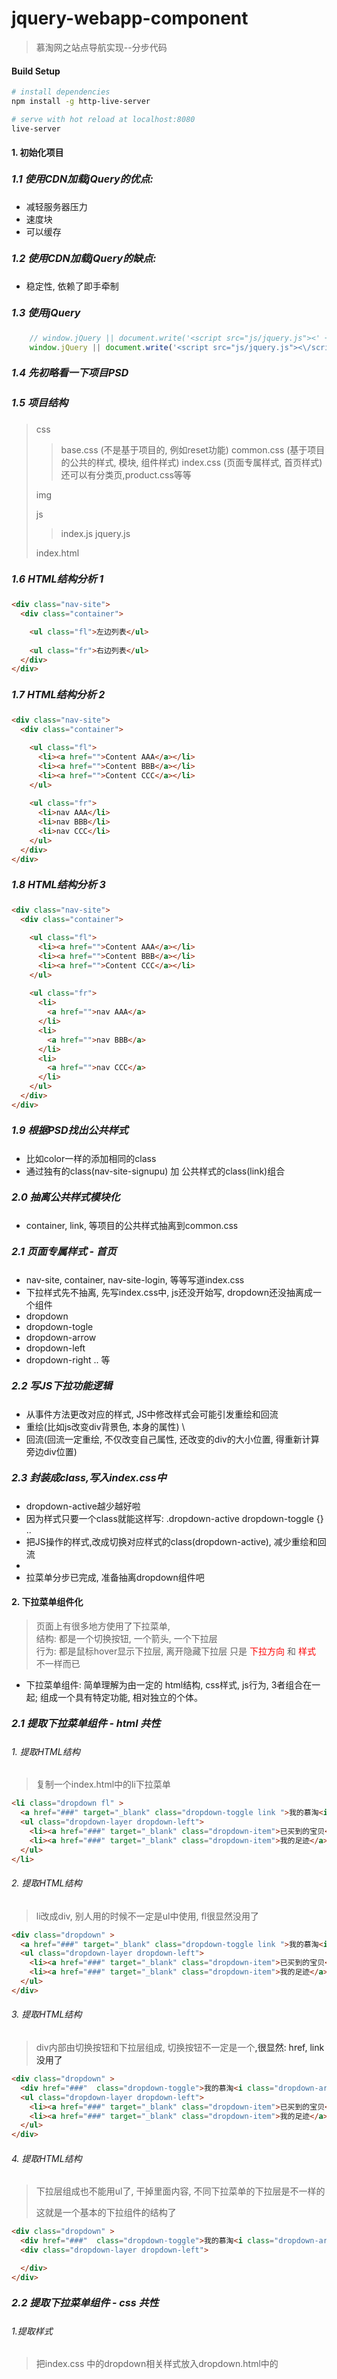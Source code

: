 # jquery-webapp-component

> 慕淘网之站点导航实现--分步代码

#### Build Setup

``` bash
# install dependencies
npm install -g http-live-server

# serve with hot reload at localhost:8080
live-server
```

#### 1. 初始化项目
##### <font style="font-size:16px;">1.1 使用CDN加载jQuery的优点:</font>
* 减轻服务器压力
* 速度块
* 可以缓存
##### <font style="font-size:16px;">1.2 使用CDN加载jQuery的缺点:</font>
* 稳定性, 依赖了即手牵制
##### <font style="font-size:16px;">1.3 使用jQuery</font>
```javascript
    // window.jQuery || document.write('<script src="js/jquery.js"><' + '/script>')
    window.jQuery || document.write('<script src="js/jquery.js"><\/script>');
```
##### <font style="font-size:16px;">1.4 先初略看一下项目PSD</font>
##### <font style="font-size:16px;">1.5 项目结构</font>

>
>  css 
>
>  > base.css   (不是基于项目的, 例如reset功能)
>  > common.css (基于项目的公共的样式, 模块, 组件样式)
>  > index.css  (页面专属样式, 首页样式) 还可以有分类页,product.css等等
>
>  img
>
>  js 
>  > index.js
>  > jquery.js
>
> index.html

##### <font style="font-size:16px;">1.6 HTML结构分析 1</font>
```html
<div class="nav-site">
  <div class="container">

    <ul class="fl">左边列表</ul>
    
    <ul class="fr">右边列表</ul>
  </div>
</div>


```

##### <font style="font-size:16px;">1.7 HTML结构分析 2</font>
```html
<div class="nav-site">
  <div class="container">

    <ul class="fl">
      <li><a href="">Content AAA</a></li>
      <li><a href="">Content BBB</a></li>
      <li><a href="">Content CCC</a></li>
    </ul>
    
    <ul class="fr">
      <li>nav AAA</li>
      <li>nav BBB</li>
      <li>nav CCC</li>
    </ul>
  </div>
</div>


```
##### <font style="font-size:16px;">1.8 HTML结构分析 3</font>
```html
<div class="nav-site">
  <div class="container">

    <ul class="fl">
      <li><a href="">Content AAA</a></li>
      <li><a href="">Content BBB</a></li>
      <li><a href="">Content CCC</a></li>
    </ul>
    
    <ul class="fr">
      <li>
        <a href="">nav AAA</a>
      </li>
      <li>
        <a href="">nav BBB</a>
      </li>
      <li>
        <a href="">nav CCC</a>
      </li>
    </ul>
  </div>
</div>


```
##### <font style="font-size:16px;">1.9 根据PSD找出公共样式</font>
* 比如color一样的<a>添加相同的class
* 通过独有的class(nav-site-signupu) 加 公共样式的class(link)组合

##### <font style="font-size:16px;">2.0 抽离公共样式模块化</font>
* container, link, 等项目的公共样式抽离到common.css

##### <font style="font-size:16px;">2.1 页面专属样式 - 首页</font>
* nav-site, container, nav-site-login, 等等写道index.css
* 下拉样式先不抽离, 先写index.css中, js还没开始写, dropdown还没抽离成一个组件
* dropdown
* dropdown-togle
* dropdown-arrow
* dropdown-left
* dropdown-right .. 等

##### <font style="font-size:16px;">2.2 写JS下拉功能逻辑</font>
* 从事件方法更改对应的样式, JS中修改样式会可能引发重绘和回流
* 重绘(比如js改变div背景色, 本身的属性) \
* 回流(回流一定重绘, 不仅改变自己属性, 还改变的div的大小位置, 得重新计算旁边div位置)

##### <font style="font-size:16px;">2.3 封装成class,写入index.css中</font>
* dropdown-active越少越好啦
* 因为样式只要一个class就能这样写: .dropdown-active dropdown-toggle {} ..
* 把JS操作的样式,改成切换对应样式的class(dropdown-active), 减少重绘和回流
*
* 拉菜单分步已完成, 准备抽离dropdown组件吧
#### 2. 下拉菜单组件化
> 页面上有很多地方使用了下拉菜单,<br>
> 结构: 都是一个切换按钮, 一个箭头, 一个下拉层<br>
> 行为: 都是鼠标hover显示下拉层, 离开隐藏下拉层
> 只是 <span style="color:red;">下拉方向</span> 和 <span style="color:red;">样式</span> 不一样而已<br>
* 下拉菜单组件: 简单理解为由一定的 html结构, css样式, js行为, 3者组合在一起; 组成一个具有特定功能, 相对独立的个体。
##### <font style="font-size:16px;">2.1 提取下拉菜单组件 - html 共性</font>
###### 1. 提取HTML结构
> 复制一个index.html中的li下拉菜单
```html
<li class="dropdown fl" >
  <a href="###" target="_blank" class="dropdown-toggle link ">我的慕淘<i class="dropdown-arrow"></i></a>
  <ul class="dropdown-layer dropdown-left">
    <li><a href="###" target="_blank" class="dropdown-item">已买到的宝贝</a></li>
    <li><a href="###" target="_blank" class="dropdown-item">我的足迹</a></li>
  </ul>
</li>
```
###### 2. 提取HTML结构
> li改成div, 别人用的时候不一定是ul中使用,  fl很显然没用了
```html
<div class="dropdown" >
  <a href="###" target="_blank" class="dropdown-toggle link ">我的慕淘<i class="dropdown-arrow"></i></a>
  <ul class="dropdown-layer dropdown-left">
    <li><a href="###" target="_blank" class="dropdown-item">已买到的宝贝</a></li>
    <li><a href="###" target="_blank" class="dropdown-item">我的足迹</a></li>
  </ul>
</div>
```
###### 3. 提取HTML结构
> div内部由切换按钮和下拉层组成, 切换按钮不一定是一个<a>,很显然: href, link没用了
```html
<div class="dropdown" >
  <div href="###"  class="dropdown-toggle">我的慕淘<i class="dropdown-arrow"></i></div>
  <ul class="dropdown-layer dropdown-left">
    <li><a href="###" target="_blank" class="dropdown-item">已买到的宝贝</a></li>
    <li><a href="###" target="_blank" class="dropdown-item">我的足迹</a></li>
  </ul>
</div>
```
###### 4. 提取HTML结构
> 下拉层组成也不能用ul了, 干掉里面内容, 不同下拉菜单的下拉层是不一样的
>
> 这就是一个基本的下拉组件的结构了
```html
<div class="dropdown" >
  <div href="###"  class="dropdown-toggle">我的慕淘<i class="dropdown-arrow"></i></div>
  <div class="dropdown-layer dropdown-left">

  </div>
</div>
```
##### <font style="font-size:16px;">2.2 提取下拉菜单组件 - css 共性</font>
###### 1.提取样式
> 把index.css 中的dropdown相关样式放入dropdown.html中的<style>
```css
/*下拉菜单样式dropdown*/
.dropdown{
    position: relative;
}
.dropdown-toggle{
  position: relative;
  z-index: 2;
  display:block;
  height: 100%;
  padding: 0 16px 0 12px;
  border-left: 1px solid #f3f5f7;
  border-right: 1px solid #f3f5f7;

}
.dropdown-arrow{
  display: inline-block;
  width:8px;
  height:6px;
  background: url(../img/dropdown-arrow.png) no-repeat;
  margin-left:8px;
  vertical-align: middle;

}
.dropdown-layer{
    display:none;
    position: absolute;
    top:43px;
    background-color:#fff;
    z-index: 1;
    border: 1px solid #cdd0d4;
}
.dropdown-left{
  left:0;
  right:auto;

}
.dropdown-right{
  right:0;
  left:auto;

}
.dropdown-item{
  display:block;
  height:30px;
  line-height:30px;
  padding:0 12px;
  color:#4d555d;
  white-space: nowrap;

}
.dropdown-item:hover{
  background-color: #f3f5f7;
}

.dropdown-active .dropdown-toggle,
.dropdown:hover .dropdown-toggle{
  background-color:#fff;
    border-color:#cdd0d4;
}
.dropdown-active .dropdown-arrow,
.dropdown:hover .dropdown-arrow{
  background-image:url(../img/dropdown-arrow-active.png);
}

.dropdown-active .dropdown-layer,
.dropdown:hover .dropdown-layer{
  display:block;
}
```
###### 2.提取样式
> 保留公共样式, 提出独有样式
```css

/*下拉菜单样式dropdown*/
/* 容器 保留 */ 
.dropdown{
    position: relative;
}
/*切换按钮*/
.dropdown-toggle{
  position: relative;
  z-index: 2;
  display:block;  /* 去除, 这个是针对<a>的 使用的地方不一定有*/ 
  height: 100%;   /* 去除, 别人的不一定是100%高度 使用的地方不一定有*/ 
  padding: 0 16px 0 12px;           /* 去除独有 使用的地方不一定有*/ 
  border-left: 1px solid #f3f5f7;   /* 去除独有 使用的地方不一定有*/ 
  border-right: 1px solid #f3f5f7;  /* 去除独有 使用的地方不一定有*/ 

}
/*下拉箭头*/
.dropdown-arrow{
  display: inline-block;
  width:8px;        /* 去除独有 大小不一定*/ 
  height:6px;       /* 去除独有 大小不一定*/ 
  background: url(../img/dropdown-arrow.png) no-repeat; /* 去除独有 image不一定; 保留background-rpeat: no-repeat*/ 
  margin-left:8px;  /* 去除独有 margin不一定*/ 
  vertical-align: middle;

}
/*下拉层*/
.dropdown-layer{
    display:none;
    position: absolute;
    top:43px;                 /*去除独有 距离顶部高度是不一定*/ 
    background-color:#fff;    /*去除独有 背景色不一定*/ 
    z-index: 1;               
    border: 1px solid #cdd0d4;/*去除独有 边框色不一定*/ 
}
/*保留*/
.dropdown-left{
  left:0;
  right:auto;

}
/*保留 最后一个下拉边框和容器边框对齐*/
.dropdown-right{
  right:0;
  left:auto;

}
/*去除 不同使用下拉组件的地方, 下拉层是不一样的*/
.dropdown-item{
  display:block;
  height:30px;
  line-height:30px;
  padding:0 12px;
  color:#4d555d;
  white-space: nowrap;

}
/*去除 不同使用下拉组件的地方, 下拉层是不一样的*/
.dropdown-item:hover{
  background-color: #f3f5f7;
}

/*去除 不同使用下拉组件的地方, 下拉层是不一样的*/
.dropdown-active .dropdown-toggle,
.dropdown:hover .dropdown-toggle{
  background-color:#fff;
    border-color:#cdd0d4;
}
/*去除 不同使用下拉组件的地方, 下拉层是不一样的*/
.dropdown-active .dropdown-arrow,
.dropdown:hover .dropdown-arrow{
  background-image:url(../img/dropdown-arrow-active.png);
}

/*去除 不同使用下拉组件的地方, 下拉层是不一样的*/
.dropdown-active .dropdown-layer,
.dropdown:hover .dropdown-layer{
  display:block;
}
```
###### 3.提取样式
> 这就是我们下拉菜单组件的一个最基本的样式
```css
/*下拉菜单样式dropdown*/
/* 容器 保留 */ 
.dropdown{
    position: relative;
}
/*切换按钮*/
.dropdown-toggle{
  position: relative;
  z-index: 2;
}
/*下拉箭头*/
.dropdown-arrow{
  display: inline-block;
  background-rpeat: no-repeat;
  vertical-align: middle;

}
/*下拉层*/
.dropdown-layer{
    display:none;
    position: absolute;
    z-index: 1;               
}
/*保留*/
.dropdown-left{
  left:0;
  right:auto;

}
/*保留 最后一个下拉边框和容器边框对齐*/
.dropdown-right{
  right:0;
  left:auto;

}

```

##### <font style="font-size:16px;">2.3 提取下拉菜单组件 - css 特性</font>
> 不同下拉菜单组件, 他们各自的结构和样式, 
> 比如说头部的站点导航, 它自己独有的样式

###### 1.提取独有的样式
```css
/*下拉菜单样式dropdown*/
/* 容器 保留 */ 
.dropdown{
    position: relative;
}
/*切换按钮*/
.dropdown-toggle{
  position: relative;
  z-index: 2;
}
/*下拉箭头*/
.dropdown-arrow{
  display: inline-block;
  background-rpeat: no-repeat;
  vertical-align: middle;

}
/*下拉层*/
.dropdown-layer{
    display:none;
    position: absolute;
    z-index: 1;               
}
/*保留*/
.dropdown-left{
  left:0;
  right:auto;

}
/*保留 最后一个下拉边框和容器边框对齐*/
.dropdown-right{
  right:0;
  left:auto;

}

/*添加 站点导航 独有的样式*/
.nav-site .dropdown {
/*这样写看起来是可以,  但是不方便复用*/
/*如果在复制一份, 其他地方也有一个这样的dropdown组件, 要使样式生效就得 套一个.nav-site父元素容器*/
}

```
###### 2.提取独有的样式
> 不同下拉菜单 html添加不同命名的class 编写特性样式
> 添加 menu \<div class="menu dropdown" \>
> 如果是购物车的样式呢 cat \<div class="cat dropdown" \>
```html
<div class="menu dropdown" >
  <div href="###"  class="dropdown-toggle">我的慕淘<i class="dropdown-arrow"></i></div>
  <div class="dropdown-layer dropdown-left">

  </div>
</div>
```
```css
/*下拉菜单样式dropdown*/
/* 容器 保留 */ 
.dropdown{
    position: relative;
}
/*切换按钮*/
.dropdown-toggle{
  position: relative;
  z-index: 2;
}
/*下拉箭头*/
.dropdown-arrow{
  display: inline-block;
  background-rpeat: no-repeat;
  vertical-align: middle;

}
/*下拉层*/
.dropdown-layer{
    display:none;
    position: absolute;
    z-index: 1;               
}
/*保留*/
.dropdown-left{
  left:0;
  right:auto;

}
/*保留 最后一个下拉边框和容器边框对齐*/
.dropdown-right{
  right:0;
  left:auto;

}

/*添加 站点导航 独有的样式*/
.nav-site .dropdown {
/*这样写看起来是可以,  但是不方便复用*/
/*如果在复制一份, 其他地方也有一个这样的dropdown组件, 要使样式生效就得 套一个.nav-site父元素容器*/
}

/* 独有的特性 */
/*.menu .dropdown  其实就是之前去除的特性样式, 在前面加上添加的 class menu*/
  /*.menu .dropdown*/

.menu .dropdown-toggle {
  display: block;
  height: 100%;
  padding: 0 16px 0 12px;
  border-left: 1px solid #f3f5f7;
  border-right: 1px solid #f3f5f7;
}

.menu .dropdown-arrow {
  width: 8px;
  height: 6px;
  background-image: url(../img/dropdown-arrow.png);
  margin-left: 8px;
}

.menu .dropdown-layer {
  top: 100%;
  background-color: #fff;
  border: 1px solid #cdd0d4;
}

.menu-item {
  display: block;
  height: 30px;
  line-height: 30px;
  padding: 0 12px;
  color: #4d555d;
  white-space: nowrap;
}

.menu-item:hover {
  background-color: #f3f5f7;
}

/*.menu.dropdown-active  JS的添加的hove功能,  */
/*.menu.dropdown:hover .dropdown-arrow  CSS自带的hove功能,  */
.menu.dropdown-active .dropdown-toggle,
.menu.dropdown:hover .dropdown-toggle {
    background-color: #fff;
    border-color: #cdd0d4;
}

/*.menu.dropdown-active  JS的添加的hove功能,  */
/*.menu.dropdown:hover .dropdown-arrow  CSS自带的hove功能,  */
.menu.dropdown-active .dropdown-arrow,
.menu.dropdown:hover .dropdown-arrow{
    background-image: url(../img/dropdown-arrow-active.png);
}
/*.menu.dropdown-active  JS的添加的hove功能,  */
/*.menu.dropdown:hover .dropdown-arrow  CSS自带的hove功能,  */
.menu.dropdown-active .dropdown-layer,
.menu.dropdown:hover .dropdown-layer {
    display: block;
}
```
###### 3.兼容IE6
* .menu.dropdown-active 这种写法不兼容IE6 ?
* 干掉menu  .dropdown-active就会影响所有使用组件的地方(比如cat) 不能单独用.dropdown-active
* 添加 menu-active 如果是cat就添加 cat-active
* 如果是购物车的样式呢 cat \<div class="cat dropdown" \>
* \<div class="menu dropdown 程序识别标识添加:menu-active" 标识:data-active="menu" \>  
* 样式就使用: .menu-active

#### 3. 让下拉菜单组件开始工作
> 目前需要使用下拉插件组件的地方都需要添加class才行
> 封装成函数更便捷,将想用的DOM传进来
##### <font style="font-size:16px;">3.1 封装成函数</font>
```js
    // -----简单写法-----
    $('.dropdown').hover(function() {
      var $this=$(this); // 缓存this，以避免重复加载
        $this.addClass($this.data('active')+'-active');
    }, function() {
      var $this=$(this);
        $this.removeClass($this.data('active')+'-active');
    });



    //------封装代码方式--------
       function dropdown(elem) {
        var $elem = $(elem),
            activeClass = $elem.data('active') + '-active';
        $elem.hover(function() {
            $elem.addClass(activeClass);
        }, function() {
            $elem.removeClass(activeClass);
        });

     }
    // 单个下拉菜单 dropdown($('.dropdown')[0])

    //多个下拉菜单 
    $('.dropdown').each(function(){
      dropdown($(this));
    });

```

##### <font style="font-size:16px;">3.2 插件方式</font>
```js
    function dropdown(elem) {
        var $elem = $(elem),
            activeClass = $elem.data('active') + '-active';
        $elem.hover(function() {
            $elem.addClass(activeClass);
        }, function() {
            $elem.removeClass(activeClass);
        });

     }

    // 插件的使用方法
    $.fn.extend({
      dropdown:function(){
            // return this;    // 就是下面的$('.dropdown')  可能是个数组哦
        return this.each(function(){
          dropdown(this);

        });

      }
    });

    $('.dropdown').dropdown(); // 插件为了更好的调用
```

##### <font style="font-size:16px;">3.3 封装成模块</font>
* dropdown.js
```js
(function($){
    'use strict';

    function dropdown(elem) {
        var $elem = $(elem),
            activeClass = $elem.data('active') + '-active';
        $elem.hover(function() {
            $elem.addClass(activeClass);
        }, function() {
            $elem.removeClass(activeClass);
        });

     };

    $.fn.extend({
        dropdown:function(){
            return this.each(function(){
                dropdown(this);

            });

        }
    });

    
})(jQuery);
```
##### <font style="font-size:16px;">3.4 改写站点用的dropdown组件用法</font>
* 改写DOM的class为menu
```html
<li class="menu dropdown fl"  data-active="menu">
    <a href="###" target="_blank" class="dropdown-toggle link ">我的慕淘<i class="dropdown-arrow"></i></a>
    <ul class="dropdown-layer dropdown-left">
        <li><a href="###" target="_blank" class="menu-item">已买到的宝贝</a></li>
        <li><a href="###" target="_blank" class="menu-item">我的足迹</a></li>
    </ul>
</li>
```
* 将dropdown.html的<style\>全部copy到common.css中


#### 4. 下拉箭头的实现
##### <font style="font-size:16px;">4.1 各种方式实现</font>
> 图片缺点:
> >至少一次http请求
> > 不方便修改(颜色大小什么的)和维护
> 
> base64   https://tool.css-js.com/base64.html
> base64优点: 减少http请求
> 缺点: 
> > 1. IE6 7不支持
> > 2. 编码后比原图大
> > 3. 手动修改麻烦
> > 4. 不能缓存(除非随着HTML缓存整个页面)
> 
> CSS实现: 
> > 添加类名 我的慕淘<i class="dropdown-arrow icon-triangle-down"\><\/i> 
> > 默认样式 .icon-triangle-down {向上样式}
> > 鼠标移动 .menu-active .icon-triangle-down {向下样式}
> > border-right-color: transparent; IE6 不兼容(body背景色可以看出)
> > 解决方式就是_border-right-color: transparent; IE6下设置body一样背景色
> 
##### <font style="font-size:16px;">4.2 图标字体</font>
> 矢量图优点: 不失真; 减少http请求; 兼容性好
> 矢量图缺点:
> > 基本用作小图标
> > 无法100%还原设计稿
> > 跟设计沟通开始就让她去图标字体库中去选
> 图标库: icomoon.io  iconfont.cn
* 1. 将字体文件放到项目中
* 2. iconfot.css复制古来之后更改字体路径
* 3. 使用自定义class都行: .icon {font-famil: "copycss中定义的"; .. }
```css
  @font-face {
    font-family: "iconfont";
    src: url('font/iconfont.eot?t=1477124206');
    /* IE9*/
    src: url('font/iconfont.eot?t=1477124206#iefix') format('embedded-opentype'),
      /* IE6-IE8 */
      url('font/iconfont.woff?t=1477124206') format('woff'),
      /* chrome, firefox */
      url('font/iconfont.ttf?t=1477124206') format('truetype'),
      /* chrome, firefox, opera, Safari, Android, iOS 4.2+*/
      url('font/iconfont.svg?t=1477124206#iconfont') format('svg');
    /* iOS 4.1- */
  }

  /* 父类指向 @font-face 定义的font-family*/
  .icon {
    font-family: "iconfont" !important;
    font-size: 14px;
    font-style: normal; /*斜体扶正 */
    -webkit-font-smoothing: antialiased;      /* 抗 */
    -webkit-text-stroke-width: 0.2px;         /* 锯 */
    -moz-osx-font-smoothing: grayscale;       /* 齿 */
  }
  
  /* ... 想使用什么自填添加什么class */
  
  .icon-xiala:before { content: "\e609"; }
  
  /* ... */
```
* 使用直接在DOM中添加class: icon icon-xiala
```html
我的慕淘<i class="dropdown-arrow icon icon-xiala"></i> 
```
* IE6 不兼容Unicode编码
```html
我的慕淘<i class="dropdown-arrow icon">&#xe609;</i>
<!-- 这样做hover还得更改i里面的Unicode编码 -->
<!-- no no no 用css3旋转 -->
```
##### <font style="font-size:16px;">4.3 下拉图标旋转</font>
```css
  .icon {
    font-family: "iconfont" !important;
    font-size: 14px;
    font-style: normal;
    -webkit-font-smoothing: antialiased;
    -webkit-text-stroke-width: 0.2px;
    -moz-osx-font-smoothing: grayscale;
  }

  /*单独菜单旋转*/
  /*  .menu-active .dropdown-arrow {  
  -o-transform: rotate(180deg);
  -ms-transform: rotate(180deg);
  -moz-transform: rotate(180deg);
  -webkit-transform: rotate(180deg);
  transform: rotate(180deg);
  }*/

  /*多菜单旋转*/
  [class*="-active"] .dropdown-arrow {   /* 包含选择器 */
    -o-transform: rotate(180deg);
    -ms-transform: rotate(180deg);
    -moz-transform: rotate(180deg);
    -webkit-transform: rotate(180deg);
    transform: rotate(180deg);
/*    -o-transition: all 0.5s;
    -ms-transition: all 0.5s;
    -moz-transition: all 0.5s;
    -webkit-transition: all 0.5s;
    transition: all 0.5s;*/
  }
  
  /* 需要自取:  class要添加到DOM中 */
  .transition {
    -o-transition: all 0.5s;
    -ms-transition: all 0.5s;
    -moz-transition: all 0.5s;
    -webkit-transition: all 0.5s;
    transition: all 0.5s;
  }
```
#### <font style="font-size:16px;">5. 显示隐藏模块</font>
##### <font style="font-size:16px;">5.1 下拉层显示隐藏方式</font>
> 其他组件也用到的哦, 把显示隐藏封装成模块
> 解耦代码: / 组件化网页开发 / 2-2 静静的显示和隐藏(1) / test / showhide.html
> 通过回调解耦比较常用, 但不是和多人协作
```js

  // 正常显示和隐藏
  var silent = {
    show: function() { 
    },
    hide: function() {
    }
  };

  // 带效果的显示和隐藏，css3实现方法
  var css3 = {
    fade: {               // 淡入淡出
      show: function() {

      },
      hide: function() {

      }
    },
    slideUpDown: {        // 上下滚动
      show: function() {

      },
      hide: function() {

      }
    },
    slideLeftRight: {     // 左右滚动
      show: function() {

      },
      hide: function() {

      }
    },
    fadeslideUpDown: {    // 淡入淡出上下滚动
      show: function() {

      },
      hide: function() {

      }
    },

    fadeslideLeftRight: { // 淡入淡出左右滚动
      show: function() {

      },
      hide: function() {

      }
    }
  };

  // 带效果的显示和隐藏，js实现方法
  var js = {
    fade: {               // 淡入淡出
      show: function() {

      },
      hide: function() {

      }
    },
    slideUpDown: {        // 上下滚动
      show: function() {

      },
      hide: function() {

      }
    },
    slideLeftRight: {     // 左右滚动
      show: function() {

      },
      hide: function() {

      }
    },
    fadeslideUpDown: {    // 淡入淡出上下滚动
      show: function() {

      },
      hide: function() {

      }
    },
    fadeslideLeftRight: { // 淡入淡出左右滚动
      show: function() {

      },
      hide: function() {

      }
    }
  };
```
##### <font style="font-size:16px;">5.2 发布订阅的方式解耦</font>
> 发布消息: 触发一个事件
> 订阅消息: 绑定一个事件

```js
  // 正常显示和隐藏
  var silent = {
    // 第三种方式，发布订阅，多人协作
    show: function($elem) {
      // 触发时在 $elem 上触发
      $elem.trigger('show');
      $elem.show();
      // 绑定也在 $elem 绑定
      $elem.trigger('shown');
    },

    // 发布订阅，多人协作
    hide: function($elem) {
      $elem.trigger('hide');
      $elem.hide();
      $elem.trigger('hidden');
    }
  };

  //第三种调用
  var $box = $('#box');
  // 在显示按钮被点击的时候, 触发一个$box的show事件
  $('#btn-show').on('click', function() {

    silent.show($box);

  });

  //小A 订阅
  $box.on('show shown', function(e) {
    if (e.type === 'show') {
      $box.html('<p>我要显示了</p>');
    } else if (e.type === 'shown') {
      setTimeout(function() {
        $box.html($box.html() + '<p>我已经显示了</p>'); //显示后输出相应内容 
      }, 1000);
    }
  });

  //小C     需要在我show的时候新增功能, 只需要监听事件就行了
   $box.on('show shown',function(e){
     if(e.type==='show'){
         $box.css('background-color','yellow');
     } else if(e.type==='shown'){
         setTimeout(function(){
             $box.css('background-color','red');//显示后输出相应内容 
         },1000);
     }
  });

  // 新增者(观察者)只需要订阅发布者的消息类型就行了
  // 消息传递通过事件
 
  // bug,  显示状态点击show还是会触发show事件show shown事件; 加入状态即可解决
```

##### <font style="font-size:16px;">5.3 添加状态及初始状态</font>
```js
 // 放入showHide.js 模块
 // 正常显示和隐藏
var silent = {
    // 初始状态时show, 点击show还能执行一次(因为首次执行时还没有状态), 初始化即可
    // 初始化显示和隐藏的状态
    init:function ($elem) {
        // 隐藏就把状态设置为hidden
        // 显示就把状态设置为shown
        if($elem.is(':hidden')){
            $elem.data('status','hidden');
        }else{
            $elem.data('status','shown');

        }
    },
    show: function($elem) {
      // 判断状态，解决重复触发事件  
      if($elem.data('status')==='show') return; 
      // 默认如果是显示的init的时候状态就是shown了, 首次点击show也没效果, 只能点击hide
      if($elem.data('status')==='shown') return; 
        //给元素添加状态值
        $elem.data('status','show').trigger('show');            
        $elem.show();
        $elem.data('status','shown').trigger('shown');            


    },
    hide: function($elem) {
    if($elem.data('status')==='hide') return; 
    if($elem.data('status')==='hidden') return; 
        $elem.data('status','hide').trigger('hide');            
        $elem.hide();
        $elem.data('status','hidden').trigger('hidden'); 
    }
};

// showhide-2.html
 var $box = $('#box');
  // 在执行show之前因为执行一次init,就一次,
  silent.init($box);
  $('#btn-show').on('click', function() {
    silent.show($box);

  });

  $box.on('show shown hide hidden', function(e) {
    console.log(e.type);
  });

  $('#btn-hide').on('click', function() {
    silent.hide($box);
  });

```
##### <font style="font-size:16px;">5.4 CSS方式实现</font>
```css
  /*css和class添加过渡, 然后用JS显示隐藏即可*/
  .transition {
    -o-transition: all 0.5s;
    -ms-transition: all 0.5s;
    -moz-transition: all 0.5s;
    -webkit-transition: all 0.5s;
    transition: all 0.5s;
  }

  .fadeOut {
    visibility: hidden !important;
    opacity: 0 !important;
  }
```
```js

  // display属性是没有过渡效果的, 
  // 用 opactity 替代, 隐藏了是视觉上的看不见, 但还是存在的(文档流还在),还能响应事件
  // 用 opactity + vasibility:visible/hidden
  // 解决占位也可以用position: absolute;来解决, 但是不是每个DOM都需要有position: absolute;的
  // 所有还得配合display: block/none;
  
  // display: block/none;虽然没有动画
  // 但可以点击显示的时候, 可以先让元素从dispaly:noen;变到block;
  // 然后就可以 opactity + vasibility进行过渡动画了
  // 隐藏的时候先opactity + vasibility进行过渡动画, 动画完毕就display: none; 

  // $elem.show();
  // $elem.css({..}) 几乎同步执行, 所以看不到过渡动画
  // $elem.css()改成异步执行即可(就是下面的setTimeout防止提前执行)
  // 把css封装到class, add/removeClass

  // 隐藏的时候怎么知道动画执行完毕了呢?
  // CSS3动画执行完毕会有一个事件叫做 transitionend
  // 我们可以再hide()addClass隐藏之前, 绑定这个事件transitionend 
  // 因为$elem.addClass('fadeOut');过渡就会开始

  // 虽然加了
  fade: { // 淡入淡出
     show: function($elem) {
        // 元素显示之前, 发布消息 show
        $elem.trigger('show');

        // 元素显示之后, 发布消息 shown
        $elem.on('transitionend',function () {
            $elem.trigger('shown');
        });
        $elem.show();
        setTimeout(function () {
            $elem.removeClass('fadeOut');
        },20);

        
     },
     hide: function($elem) {
        $elem.on('transitionend',function () {
            $elem.hide();
        });
        $elem.addClass('fadeOut');
     }
  },

// showhide-2.html
  var $box = $('#box');
  // silent.init($box);
  $('#btn-show').on('click', function() {
    css3.fade.show($box);

  });
  $('#btn-hide').on('click', function() {
    css3.fade.hide($box);
  });

  $box.on('show shown hide hidden', function(e) {
    console.log(e.type);
  });

```

##### <font style="font-size:16px;">5.5 修改bug</font>
* 把之前的init状态方法添加进去
* 把之前执行show/hide方法的 判断状态 设置状态添加进去
* 事件重叠(绑定的事件越来越多), on换成one或者on之后立马off
* show立马hide: show hide shown hidden无序, one之前前off掉之前的事件绑定
* show立马hide: show hide hidden
* class transition init自动添加, 隐藏的时候添加fadeOut
##### <font style="font-size:16px;">5.6 提取公共代码</font>
> 去除冗余代码
> 提取两个init()公共部分, 然后通过回调函数执行不同部分 
```js
 // 正常显示和隐藏
 var silent = {
   //初始化显示和隐藏的状态
   init: function($elem) {
     if ($elem.is(':hidden')) {
       $elem.data('status', 'hidden');
     } else {
       $elem.data('status', 'shown');

     }
   },
   show: function($elem) {
     //判断状态，解决重复触发事件  
     if ($elem.data('status') === 'show') return;
     if ($elem.data('status') === 'shown') return;
     //给元素添加状态值
     $elem.data('status', 'show').trigger('show');
     $elem.show();
     $elem.data('status', 'shown').trigger('shown');


   },
   hide: function($elem) {
     if ($elem.data('status') === 'hide') return;
     if ($elem.data('status') === 'hidden') return;
     $elem.data('status', 'hide').trigger('hide');
     $elem.hide();
     $elem.data('status', 'hidden').trigger('hidden');
   }
 };
 // 带效果的显示和隐藏，css3实现方法
 var css3 = {
   fade: { // 淡入淡出
     show: function($elem) {
       $elem.trigger('show');
       $elem.on('transitionend', function() {
         $elem.trigger('shown');
       });
       $elem.show();
       setTimeout(function() {
         $elem.removeClass('fadeOut');
       }, 20);


     },
     hide: function($elem) {
       $elem.on('transitionend', function() {
         $elem.hide();
       });
       $elem.addClass('fadeOut');
     }
   },
 }


 // 提取init公共部分
 function init($elem, hiddenCallback) {

   if ($elem.is(':hidden')) {
     $elem.data('status', 'hidden');
     if (typeof hiddenCallback === 'function') hiddenCallback();

   } else {
     $elem.data('status', 'shown');
   }
 }


 // 提取show公共部分
 function show($elem, callback) {

   if ($elem.data('status') === 'show') return;
   if ($elem.data('status') === 'shown') return;
   $elem.data('status', 'show').trigger('show');
   callback();

 }

 // 提取hide公共部分
 function hide($elem, callback) {

   if ($elem.data('status') === 'hide') return;
   if ($elem.data('status') === 'hidden') return;
   $elem.data('status', 'hide').trigger('hide');
   callback();

 }

 // 使用公共函数
 // init(回调方式执行不同的代码)
 // show(回调方式执行不同的代码)
 // show(回调方式执行不同的代码)

```
##### <font style="font-size:16px;">5.6 tansition.js 兼容模块</font>
> transitionend 时间名各大浏览器不一样 / webkitTransitionEnd / oTransitionEnd
```js
/*console.log(document.body.style.transition)  空字符串就支持 undefined不支持*/
(function () {
  var transitionEndEventName = {
    transition: 'transitionend',
    MozTransition: 'transitionend',
    WebkitTransition: 'webkitTransitionEnd',
    OTransition: 'oTransitionEnd otransitionend'
  };
  var transitionEnd = '',
    isSupport = false;

  for (var name in transitionEndEventName) {
    if (document.body.style[name] !== undefined) {
      transitionEnd = transitionEndEventName[name];
      isSupport = true;
      break;
    }
  }

  // 支持 & 找到了对应的事件名称直接丢出去相应的
  window.mt = window.mt || {};
  window.mt.transition = {
    end: transitionEnd,
    isSupport: isSupport
  };
})();

// 其他模块使用 
var transition=window.mt.transition; // transition兼容解决，transition.js

```
##### <font style="font-size:16px;">5.6 CSS其他显示隐藏效果</font>
> 分析: fade和sideUpDown的共通之处
> > fade大体时通过添加移除class控制显示隐藏
> > 那sideUpDown也可以通过添加移除class添加高度
> > 注意添加CSS的优先级和周边样式
> > CSS效果的补充在init中补充
> > css3._init 内部使用的init, _init(){ init(callback) }
> > 添加例如 sideLeftRightCollapse的动画方式, 定义CSS样式之后, 添加/移除class
```css
.slideUpDownCollapse{
  height:0 !important;
  padding-top:0 !important;
  padding-bottom:0 !important;
}  

.slideLeftRightCollapse{
  width:0 !important;
  padding-left:0 !important;
  padding-right:0 !important;
} 
```
```js
slideUpDown: { // 上下滚动
   // init: function($elem) {
   //      $elem.height($elem.height());  //设置高度，解决没有slideUpDown的过程。
   //      $elem.addClass('transition');
   //      init($elem, function() {
   //          $elem.addClass('slideUpDownCollapse');

   //      });

   init: function($elem) {
       $elem.height($elem.height());
       css3._init($elem, 'slideUpDownCollapse');

   },
   show: function($elem) {
       css3._show($elem, 'slideUpDownCollapse');

   },
   hide: function($elem) {
       css3._hide($elem, 'slideUpDownCollapse');
   }
},
```
##### <font style="font-size:16px;">5.7 JS实现淡入淡出和卷下卷起效果</font>
* 淡入淡出jQuery其实已经封装好了, 直接使用
```js
    // 淡入淡出
    fade: { 
      show: function($elem) {

        $elem.fadeIn();
      },
      hide: function($elem) {

         $elem.fadeOut();
      }
    },
```
```js
  // showhide-2.html
  var $box = $('#box');

  $('#btn-show').on('click', function() {

    js.fade.show($box);
  }); 
  $('#btn-hide').on('click', function() {

    js.fade.show($box);
  });

```
* 设置状态, 增添判断
```js
    fade: { 
      show: function($elem) {

        // 使用封装的公共函数, 在回调中写自己的故事
        show($elem, function() {
          $elem.fadeIn()
        })
      },
      hide: function($elem) {
        show($elem, function() {
          $$elem.fadeOut();
        })
         
      }
    },
```
```js
    fade: { 
      show: function($elem) {

        // 使用封装的公共函数, 在回调中写自己的故事
        show($elem, function() {
          // 动画执行完毕, 发布消息shown, 还要设置一下状态
          // 什么时候执行完毕呢?  jQuery fadeIn(callback)也有自己callback
          $elem.fadeIn(function() {
            $elem.data('status', 'shown')
          })
        })
      },
      hide: function($elem) {
        show($elem, function() {
          $$elem.fadeOut(function() {
            $elem.data('status', 'hidden')
          });
        })
         
      }
    },
```
* 期望动画执行过程, 可以被打断(CSS3动画中, 使用的时off和transitionend事件)
* jQuery每次使用的fadeIn之前, stop()一下(暂停之前的动画), 如果刚点击了show按钮, 立马点击隐藏按钮, 先停止之前的动画, 那么显示回调永运就不会执行了
* 添加init设置初始化状态
* DOM添加transition就会和jQuery抢着做动画(最终还是同一个底层)
* 使用jQuery的show的时候, DOM不管有没有transition的类,都移除
* 提取js的公共代码
```js
js._init = function($elem, hiddenCallback) {
  $elem.removeClass('transition'); // js和transition动画冲突，在执行js前，将transition去掉，屏蔽风险。
  init($elem, hiddenCallback);
};

js._show = function($elem, mode) {
  show($elem, function() {
    $elem.stop()[mode](function() {
      $elem.data('status', 'shown').trigger('shown');
    });
  });
};

js._hide = function($elem, mode) {

  hide($elem, function() {
    $elem.stop()[mode](function() {
      $elem.data('status', 'hidden').trigger('hidden');
    });
  });

};

// 使用
// 带效果的显示和隐藏，js实现方法
```
##### <font style="font-size:16px;">5.8 JS实现其他效果</font>
* slideLeftRight 自定义动画
```js
 slideLeftRight: { // 左右滚动
   init: function($elem) {
     init($elem, function() {

       // 初始化的时候, 保存原始的样式
       var styles = {};
       styles['width'] = $elem.css('width');
       styles['padding-left'] = $elem.css('padding-left');
       styles['padding-right'] = $elem.css('padding-right');
       $elem.data('styles', styles);
       // 移除css动画冲突
       $elem.removeClass('transition');


       $elem.css({
         'width': 0,
         'padding-left': 0,
         'padding-right': 0
       });
     });
   },
   show: function($elem) {
     // 真正开始动画之前 show一下
     $elem.show();
     $elem.animate({
       'width': styles['width'],
       'padding-left': styles['padding-left'],
       'padding-right': styles['padding-right']
     })

   },
   hide: function($elem) {
     // 先做动画, 动画全部结束在隐藏

   }
 },

```

* 需要判断, 就用公共函数show
```js
   show: function($elem) {
      show($elem, function(){
         // 真正开始动画之前 show一下
         $elem.show();
         $elem.sotop().animate({
           'width': styles['width'],
           'padding-left': styles['padding-left'],
           'padding-right': styles['padding-right']
         }, function() {  // 动画执行完毕, 设置状态
            $elem.data('status', 'shown').trigger('shown');
          });
      });

   },
   hide: function($elem) {
         hide($elem, function() {

             $elem.stop().animate({
                 'width': 0,
                 'padding-left': 0,
                 'padding-right': 0
             }, function() {
                 // 动画执行完毕, 隐藏元素 
                 $elem.hide();
                 $elem.data('status', 'hidden').trigger('hidden');
             });
         });
   }

```
* 其他的方式和提取公共代码大同小异
* 封装成模块
```js
// 默认配置
var defaults = {
    css3: true,
    js: true,
    animation: 'fade'
};

// 写一个私有函数showHide里面各种判断(js/css优先&浏览器支持) 和动画方式
// extend合并配置, 用户优先, 容错
// 根据mode找到对应的js css 私有对象的对应方法init

// 1. 私有函数showHide给mt.showHide
// 或者
// 2. 做一个jQuery插件showHide 指向 私有函数showHide

```
#### 第3步
#### 第4步
